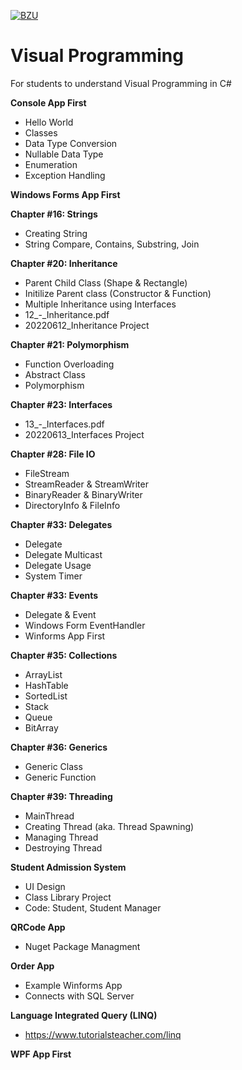 [![BZU](https://bzu.edu.pk/images/logo1.png)](https://www.bzu.edu.pk)

# Visual Programming
 For students to understand Visual Programming in C#

**Console App First**
- Hello World
- Classes
- Data Type Conversion
- Nullable Data Type 
- Enumeration 
- Exception Handling 

**Windows Forms App First**

**Chapter #16: Strings**
- Creating String 
- String Compare, Contains, Substring, Join

**Chapter #20: Inheritance**
- Parent Child Class (Shape & Rectangle) 
- Initilize Parent class (Constructor & Function)
- Multiple Inheritance using Interfaces
- 12_-_Inheritance.pdf
- 20220612_Inheritance Project

**Chapter #21: Polymorphism**
- Function Overloading 
- Abstract Class
- Polymorphism

**Chapter #23: Interfaces**
- 13_-_Interfaces.pdf 
- 20220613_Interfaces Project

**Chapter #28: File IO**
- FileStream
- StreamReader & StreamWriter
- BinaryReader & BinaryWriter
- DirectoryInfo & FileInfo

**Chapter #33: Delegates**
- Delegate
- Delegate Multicast
- Delegate Usage
- System Timer

**Chapter #33: Events**
- Delegate & Event
- Windows Form EventHandler
- Winforms App First

**Chapter #35: Collections**
- ArrayList
- HashTable
- SortedList
- Stack
- Queue
- BitArray

**Chapter #36: Generics**
- Generic Class
- Generic Function
  
**Chapter #39: Threading**
- MainThread
- Creating Thread (aka. Thread Spawning)
- Managing Thread
- Destroying Thread

**Student Admission System**
- UI Design
- Class Library Project
- Code: Student, Student Manager

**QRCode App**
- Nuget Package Managment

**Order App**
- Example Winforms App
- Connects with SQL Server

**Language Integrated Query (LINQ)**
- https://www.tutorialsteacher.com/linq

**WPF App First**